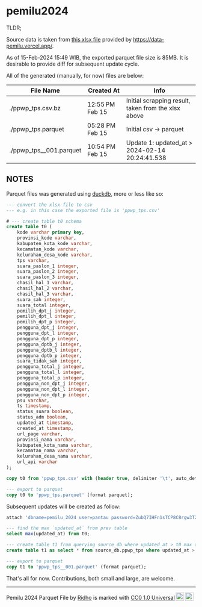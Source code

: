 # pemilu2024

TLDR;

Source data is taken from [this xlsx file](https://drive.google.com/drive/folders/15nquDatlYQIM8rQMTyVwhG-PoUreE7Qr) provided by https://data-pemilu.vercel.app/.

As of 15-Feb-2024 15:49 WIB, the exported parquet file size is 85MB. It is desirable to provide diff for subsequent update cycle.

All of the generated (manually, for now) files are below:

| File Name | Created At | Info |
|---|---|---|
| ./ppwp_tps.csv.bz | 12:55 PM Feb 15 | Initial scrapping result, taken from the xlsx above |
| ./ppwp_tps.parquet | 05:28 PM Feb 15 | Initial csv -> parquet |
| ./ppwp_tps__001.parquet | 10:54 PM Feb 15 | Update 1: updated_at > 2024-02-14 20:24:41.538 |


## NOTES

Parquet files was generated using [duckdb](https://duckdb.org/), more or less like so:

```sql
--- convert the xlsx file to csv
--- e.g. in this case the exported file is 'ppwp_tps.csv'

# --- create table t0 schema
create table t0 (
    kode varchar primary key,
    provinsi_kode varchar,
    kabupaten_kota_kode varchar,
    kecamatan_kode varchar,
    kelurahan_desa_kode varchar,
    tps varchar,
    suara_paslon_1 integer,
    suara_paslon_2 integer,
    suara_paslon_3 integer,
    chasil_hal_1 varchar,
    chasil_hal_2 varchar,
    chasil_hal_3 varchar,
    suara_sah integer,
    suara_total integer,
    pemilih_dpt_j integer,
    pemilih_dpt_l integer,
    pemilih_dpt_p integer,
    pengguna_dpt_j integer,
    pengguna_dpt_l integer,
    pengguna_dpt_p integer,
    pengguna_dptb_j integer,
    pengguna_dptb_l integer,
    pengguna_dptb_p integer,
    suara_tidak_sah integer,
    pengguna_total_j integer,
    pengguna_total_l integer,
    pengguna_total_p integer,
    pengguna_non_dpt_j integer,
    pengguna_non_dpt_l integer,
    pengguna_non_dpt_p integer,
    psu varchar,
    ts timestamp,
    status_suara boolean,
    status_adm boolean,
    updated_at timestamp,
    created_at timestamp,
    url_page varchar,
    provinsi_nama varchar,
    kabupaten_kota_nama varchar,
    kecamatan_nama varchar,
    kelurahan_desa_nama varchar,
    url_api varchar
);

copy t0 from 'ppwp_tps.csv' with (header true, delimiter '\t', auto_detect false);

--- export to parquet
copy t0 to 'ppwp_tps.parquet' (format parquet);
```

Subsequent updates will be created as follow:

```sql
attach 'dbname=pemilu_2024 user=pantau password=ZubQ7IHFn1sTCP8C8rgw3T24QIiJktb8 host=vps.zakiego.com port=54325' as source_db (type postgres);

--- find the max `updated_at` from prev table
select max(updated_at) from t0;

--- create table t1 from querying source_db where updated_at > t0 max updated_at
create table t1 as select * from source_db.ppwp_tps where updated_at > (select max(updated_at) from t0);

--- export to parquet
copy t1 to 'ppwp_tps__001.parquet' (format parquet);
```

That's all for now. Contributions, both small and large, are welcome.

---

<p xmlns:cc="http://creativecommons.org/ns#" xmlns:dct="http://purl.org/dc/terms/"><span property="dct:title">Pemilu 2024 Parquet File</span> by <a rel="cc:attributionURL dct:creator" property="cc:attributionName" href="https://github.com/reedho">Ridho</a> is marked with <a href="http://creativecommons.org/publicdomain/zero/1.0?ref=chooser-v1" target="_blank" rel="license noopener noreferrer" style="display:inline-block;">CC0 1.0 Universal<img style="height:22px!important;margin-left:3px;vertical-align:text-bottom;" src="https://mirrors.creativecommons.org/presskit/icons/cc.svg?ref=chooser-v1"><img style="height:22px!important;margin-left:3px;vertical-align:text-bottom;" src="https://mirrors.creativecommons.org/presskit/icons/zero.svg?ref=chooser-v1"></a></p>

